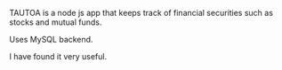 TAUTOA is a node js app that keeps track of financial securities such
as stocks and mutual funds.

Uses MySQL backend.

I have found it very useful.